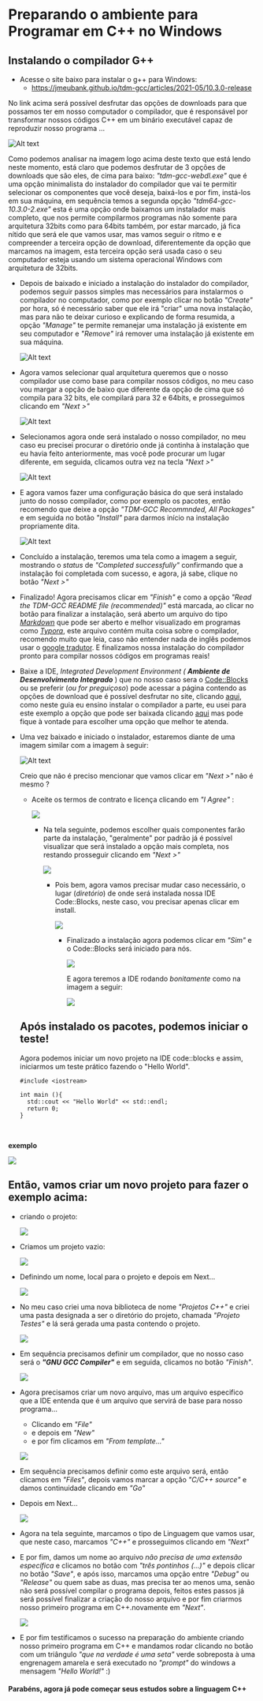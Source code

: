 # Preparando o ambiente para Programar em C++ no Windows 

## Instalando o compilador G++

* Acesse o site baixo para instalar o g++ para Windows:
  * https://jmeubank.github.io/tdm-gcc/articles/2021-05/10.3.0-release

No link acima será possível desfrutar das opções de downloads para que possamos ter em nosso computador o compilador, que é responsável por transformar nossos códigos C++ em um binário executável capaz de reproduzir nosso programa ...

![Alt text](https://github.com/bynmboy/gcc-windows-guide/blob/main/img/tdmgcc.PNG)

Como podemos analisar na imagem logo acima deste texto que está lendo neste momento, está claro que podemos desfrutar de 3 opções de downloads que são eles, de cima para baixo: *"tdm-gcc-webdl.exe"* que é uma opção minimalista do instalador do compilador que vai te permitir selecionar os componentes que você deseja, baixá-los e por fim, instá-los em sua máquina, em sequência temos a segunda opção *"tdm64-gcc-10.3.0-2.exe"* esta é uma opção onde baixamos um instalador mais completo, que nos permite compilarmos programas não somente para arquitetura 32bits como para 64bits também, por estar marcado, já fica nítido que será ele que vamos usar, mas vamos seguir o ritmo e e compreender a terceira opção de download, diferentemente da opção que marcamos na imagem, esta terceira opção será usada caso o seu computador esteja usando um sistema operacional Windows com arquitetura de 32bits.

* Depois de baixado e iniciado a instalação do instalador do compilador, podemos seguir passos simples mas necessários para instalarmos o compilador no computador, como por exemplo clicar no botão *"Create"* por hora, só é necessário saber que ele irá "criar" uma nova instalação, mas para não te deixar curioso e explicando de forma resumida, a opção *"Manage"* te permite remanejar uma instalação já existente em seu computador e *"Remove"* irá remover uma instalação já existente em sua máquina.

  ![Alt text](https://github.com/bynmboy/gcc-windows-guide/blob/main/img/tdm-setup.PNG)

* Agora vamos selecionar qual arquitetura queremos que o nosso compilador use como base para compilar nossos códigos, no meu caso vou margar a opção de baixo que diferente da opção de cima que só compila para 32 bits, ele compilará para 32 e 64bits, e prosseguimos clicando em *"Next >"*

  ![Alt text](https://github.com/bynmboy/gcc-windows-guide/blob/main/img/gccarch.PNG)

* Selecionamos agora onde será instalado o nosso compilador, no meu caso eu precisei procurar o diretório onde já continha à instalação que eu havia feito anteriormente, mas você pode procurar um lugar diferente, em seguida, clicamos outra vez na tecla *"Next >"*

  ![Alt text](https://github.com/bynmboy/gcc-windows-guide/blob/main/img/dirsetup.PNG)

* E agora vamos fazer uma configuração básica do que será instalado junto do nosso compilador, como por exemplo os pacotes, então recomendo que deixe a opção *"TDM-GCC Recommnded, All Packages"* e em seguida no botão *"Install"* para darmos início na instalação propriamente dita.

  ![Alt text](https://github.com/bynmboy/gcc-windows-guide/blob/main/img/instalation.png)

* Concluído a instalação, teremos uma tela como a imagem a seguir, mostrando o *status* de *"Completed successfully"* confirmando que a instalação foi completada com sucesso, e agora, já sabe, clique no botão *"Next >"*

* Finalizado! Agora precisamos clicar em *"Finish"* e como a opção *"Read the TDM-GCC README file (recommended)"* está marcada, ao clicar no botão para finalizar a instalação, será aberto um arquivo do tipo [*Markdown*](https://pt.wikipedia.org/wiki/Markdown) que pode ser aberto e melhor visualizado em programas como [*Typora*](https://typora.io/), este arquivo contém muita coisa sobre o compilador, recomendo muito que leia, caso não entender nada de inglês podemos usar o [google tradutor](https://translate.google.com.br/?hl=pt-BR). E finalizamos nossa instalação do compilador pronto para compilar nossos códigos em programas reais!

* Baixe a IDE, *Integrated Development Environment (*  ***Ambiente de Desenvolvimento Integrado*** ) que no nosso caso sera o [Code::Blocks](https://www.codeblocks.org/) ou se preferir (*ou for preguiçoso*) pode acessar a página contendo as opções de download que é possível desfrutar no site, clicando [aqui](https://www.fosshub.com/Code-Blocks.html?dwl=codeblocks-20.03-setup.exe), como neste guia eu ensino instalar o compilador a parte, eu usei para este exemplo a opção que pode ser baixada clicando [aqui](https://www.fosshub.com/Code-Blocks.html?dwl=codeblocks-20.03-setup.exe) mas pode fique à vontade para escolher uma opção que melhor te atenda.

* Uma vez baixado e iniciado o instalador, estaremos diante de uma imagem similar com a imagem à seguir:

  ![Alt text](https://github.com/bynmboy/gcc-windows-guide/blob/main/img/codeblocks1.png)

  Creio que não é preciso mencionar que vamos clicar em *"Next >"* não é mesmo ?

  * Aceite os termos de contrato e licença clicando em *"I Agree"* :

    ![](https://github.com/bynmboy/gcc-windows-guide/tree/main/img/codeblocks2.png)

    * Na tela seguinte, podemos escolher quais componentes farão parte da instalação, "geralmente" por padrão já é possível visualizar que será instalado a opção mais completa, nos restando prosseguir clicando em *"Next >"*

      ![](https://github.com/bynmboy/gcc-windows-guide/tree/main/img/codeblocks3.png)

      * Pois bem, agora vamos precisar mudar caso necessário, o lugar (*diretório*) de onde será instalada nossa IDE Code::Blocks, neste caso, vou precisar apenas clicar em install.

        ![](https://github.com/bynmboy/gcc-windows-guide/tree/main/img/codeblocks4.png)

        * Finalizado a instalação agora podemos clicar em *"Sim"* e o Code::Blocks será iniciado para nós.

          ![](https://github.com/bynmboy/gcc-windows-guide/tree/main/img/codeblocks5.png)

          E agora teremos a IDE rodando *bonitamente* como na imagem a seguir:

          ![](https://github.com/bynmboy/gcc-windows-guide/tree/main/img/codeblocks6.png)

  ## Após instalado os pacotes, podemos iniciar o teste!

  Agora podemos iniciar um novo projeto na IDE code::blocks e assim, iniciarmos um teste prático fazendo o "Hello World".

  

  ```
  #include <iostream>
  
  int main (){
  	std::cout << "Hello World" << std::endl;
  	return 0;
  }
  ```

  ​			

**exemplo**

![](https://github.com/bynmboy/gcc-windows-guide/tree/main/img/helloworld.png)



## Então, vamos criar um novo projeto para fazer o exemplo acima:

* criando o projeto:

  ![](https://github.com/bynmboy/gcc-windows-guide/tree/main/img/newproject.png)

  

* Criamos um projeto vazio:

  ![](https://github.com/bynmboy/gcc-windows-guide/tree/main/img/empty.png)

  

* Definindo um nome, local para o projeto e depois em Next...

  ![](https://github.com/bynmboy/gcc-windows-guide/tree/main/img/setname.png)

* No meu caso criei uma nova biblioteca de nome *"Projetos C++"* e criei uma pasta designada a ser o diretório do projeto, chamada *"Projeto Testes"* e lá será gerada uma pasta contendo o projeto.

  ![](https://github.com/bynmboy/gcc-windows-guide/tree/main/img/folder.png)

* Em sequência precisamos definir um compilador, que no nosso caso será o ***"GNU GCC Compiler"*** e em seguida, clicamos no botão *"Finish"*.

  ![](https://github.com/bynmboy/gcc-windows-guide/tree/main/img/compiler.png)

* Agora precisamos criar um novo arquivo, mas um arquivo especifico que a IDE entenda que é um arquivo que servirá de base para nosso programa...

  * Clicando em *"File"*
  * e depois em *"New"*
  * e por fim clicamos em *"From template..."*

  ![](https://github.com/bynmboy/gcc-windows-guide/tree/main/img/file.png)

* Em sequência precisamos definir como este arquivo será, então clicamos em *"Files"*, depois vamos marcar a opção *"C/C++ source"* e damos continuidade clicando em *"Go"*

* Depois em Next...

  ![](https://github.com/bynmboy/gcc-windows-guide/tree/main/img/next.png)

* Agora na tela seguinte, marcamos o tipo de Linguagem que vamos usar, que neste caso, marcamos *"C++"* e prosseguimos clicando em *"Next"*

* E por fim, damos um nome ao arquivo *não precisa de uma extensão específica* e clicamos no botão com *"três pontinhos (...)"*  e depois clicar no botão *"Save"*, e após isso, marcamos uma opção entre *"Debug"* ou *"Release"* ou quem sabe as duas, mas precisa ter ao menos uma, senão não será possível compilar o programa depois, feitos estes passos já será possível finalizar a criação do nosso arquivo e por fim criarmos nosso primeiro programa em C++.novamente em *"Next"*.

  ![](https://github.com/bynmboy/gcc-windows-guide/tree/main/img/setname.png)

* E por fim testificamos o sucesso na preparação do ambiente criando nosso primeiro programa em C++ e mandamos rodar clicando no botão com um triângulo *"que na verdade é uma seta"*  verde sobreposta à uma engrenagem amarela e será executado no *"prompt"* do windows a mensagem *"Hello World!"* :) 



#### Parabéns, agora já pode começar seus estudos sobre a linguagem C++

